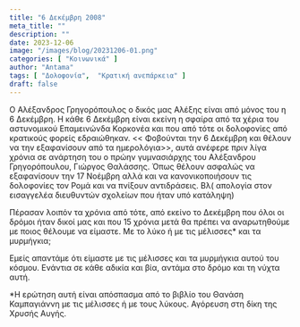 ```yaml
---
title: "6 Δεκέμβρη 2008"
meta_title: ""
description: ""
date: 2023-12-06
image: "/images/blog/20231206-01.png"
categories: [ "Κοινωνικά" ]
author: "Antama"
tags: [ "Δολοφονία",  "Κρατική ανεπάρκεια" ]
draft: false
---
```


Ο Αλέξανδρος Γρηγορόπουλος ο δικός μας Αλέξης είναι από μόνος του η 6 Δεκέμβρη. Η κάθε 6 Δεκέμβρη είναι εκείνη η σφαίρα
από τα χέρια του αστυνομικού Επαμεινώνδα Κορκονέα και που από τότε οι δολοφονίες από κρατικούς φορείς εδραιώθηκαν. <<
Φοβούνται την 6 Δεκέμβρη και θέλουν να την εξαφανίσουν από τα ημερολόγια>>, αυτά ανέφερε πριν λίγα χρόνια σε ανάρτηση
του ο πρώην γυμνασιάρχης του Αλέξανδρου Γρηγορόπουλου, Γιώργος Θαλάσσης. Όπως θέλουν ασφαλώς να εξαφανίσουν την 17
Νοέμβρη αλλά και να κανονικοποιήσουν τις δολοφονίες τον Ρομά και να πνίξουν αντιδράσεις. Βλ( απολογία στον εισαγγελέα
διευθυντών σχολείων που ήταν υπό κατάληψη)

Πέρασαν λοιπόν τα χρόνια από τότε, από εκείνο το Δεκέμβρη που όλοι οι δρόμοι ήταν δικοί μας και που 15 χρόνια μετά θα
πρέπει να αναρωτηθούμε με ποιος θέλουμε να είμαστε. Με το λύκο ή με τις μέλισσες* και τα μυρμήγκια;

Εμείς απαντάμε ότι είμαστε με τις μέλισσες και τα μυρμήγκια αυτού του κόσμου. Ενάντια σε κάθε αδικία και βία, αντάμα στο
δρόμο και τη νύχτα αυτή.

*Η ερώτηση αυτή είναι απόσπασμα από το βιβλίο του Θανάση Καμπαγιάννη με τις μέλισσες ή με τους λύκους. Αγόρευση στη δίκη
της Χρυσής Αυγής.
